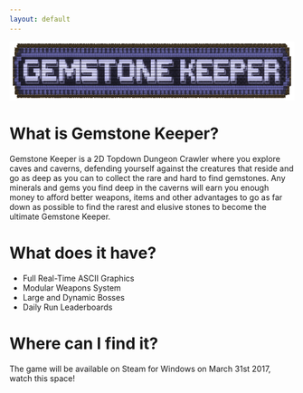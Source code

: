 ```yaml
---
layout: default
---
```


![](https://github.com/gamepopper/Gemstone-Keeper-Site/blob/master/assets/images/GK-Title.gif)

# What is Gemstone Keeper?

Gemstone Keeper is a 2D Topdown Dungeon Crawler where you explore caves and caverns, defending yourself against the creatures that reside and go as deep as you can to collect the rare and hard to find gemstones. Any minerals and gems you find deep in the caverns will earn you enough money to afford better weapons, items and other advantages to go as far down as possible to find the rarest and elusive stones to become the ultimate Gemstone Keeper.

# What does it have?

* Full Real-Time ASCII Graphics
* Modular Weapons System
* Large and Dynamic Bosses
* Daily Run Leaderboards

# Where can I find it?

The game will be available on Steam for Windows on March 31st 2017, watch this space!